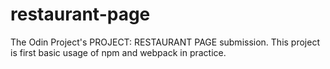 # restaurant-page
The Odin Project's PROJECT: RESTAURANT PAGE submission. This project is first basic usage of npm and webpack in practice.
